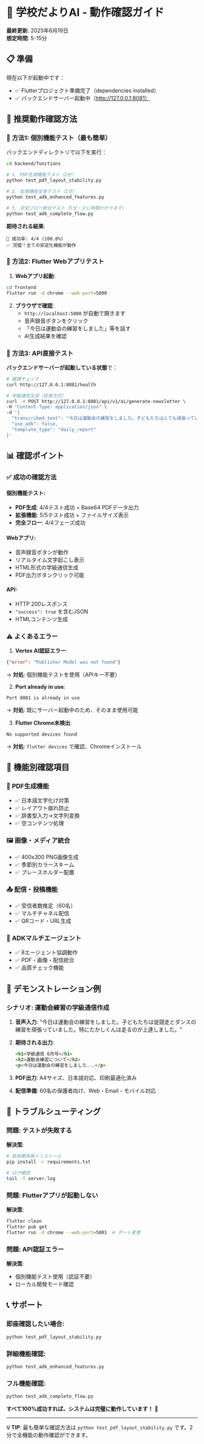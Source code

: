 # 🚀 学校だよりAI - 動作確認ガイド

**最終更新**: 2025年6月19日  
**想定時間**: 5-15分  

## 📋 準備

現在以下が起動中です：
- ✅ Flutterプロジェクト準備完了（dependencies installed）
- ✅ バックエンドサーバー起動中（http://127.0.0.1:8081）

## 🎯 推奨動作確認方法

### 🥇 **方法1: 個別機能テスト（最も簡単）**

バックエンドディレクトリで以下を実行：

```bash
cd backend/functions

# 1. PDF生成機能テスト（2分）
python test_pdf_layout_stability.py

# 2. 拡張機能全体テスト（1分）
python test_adk_enhanced_features.py

# 3. 完全フロー統合テスト（5分・少し時間かかります）
python test_adk_complete_flow.py
```

**期待される結果**:
```
🎯 成功率: 4/4 (100.0%)
✅ 完璧！全ての安定化機能が動作
```

### 🥈 **方法2: Flutter Webアプリテスト**

1. **Webアプリ起動**:
```bash
cd frontend
flutter run -d chrome --web-port=5000
```

2. **ブラウザで確認**:
   - `http://localhost:5000` が自動で開きます
   - 音声録音ボタンをクリック
   - 「今日は運動会の練習をしました」等を話す
   - AI生成結果を確認

### 🥉 **方法3: API直接テスト**

**バックエンドサーバーが起動している状態**で：

```bash
# 健康チェック
curl http://127.0.0.1:8081/health

# 学級通信生成（従来方式）
curl -X POST http://127.0.0.1:8081/api/v1/ai/generate-newsletter \
-H "Content-Type: application/json" \
-d '{
  "transcribed_text": "今日は運動会の練習をしました。子どもたちはとても頑張っていました。",
  "use_adk": false,
  "template_type": "daily_report"
}'
```

## 📊 確認ポイント

### ✅ **成功の確認方法**

#### 個別機能テスト:
- **PDF生成**: 4/4テスト成功 + Base64 PDFデータ出力
- **拡張機能**: 5/5テスト成功 + ファイルサイズ表示
- **完全フロー**: 4/4フェーズ成功

#### Webアプリ:
- 音声録音ボタンが動作
- リアルタイム文字起こし表示
- HTML形式の学級通信生成
- PDF出力ボタンクリック可能

#### API:
- HTTP 200レスポンス
- `"success": true` を含むJSON
- HTMLコンテンツ生成

### ⚠️ **よくあるエラー**

1. **Vertex AI認証エラー**:
```json
{"error": "Publisher Model was not found"}
```
→ **対処**: 個別機能テストを使用（APIキー不要）

2. **Port already in use**:
```
Port 8081 is already in use
```
→ **対処**: 既にサーバー起動中のため、そのまま使用可能

3. **Flutter Chrome未検出**:
```
No supported devices found
```
→ **対処**: `flutter devices` で確認、Chromeインストール

## 🎯 機能別確認項目

### 📄 **PDF生成機能**
- ✅ 日本語文字化け対策
- ✅ レイアウト崩れ防止
- ✅ 辞書型入力→文字列変換
- ✅ 空コンテンツ処理

### 🖼️ **画像・メディア統合**
- ✅ 400x300 PNG画像生成
- ✅ 季節別カラースキーム
- ✅ プレースホルダー配置

### 📤 **配信・投稿機能**
- ✅ 受信者数推定（60名）
- ✅ マルチチャネル配信
- ✅ QRコード・URL生成

### 🤖 **ADKマルチエージェント**
- ✅ 8エージェント協調動作
- ✅ PDF・画像・配信統合
- ✅ 品質チェック機能

## 🎊 デモンストレーション例

### シナリオ: 運動会練習の学級通信作成

1. **音声入力**: 
   "今日は運動会の練習をしました。子どもたちは徒競走とダンスの練習を頑張っていました。特にたかしくんは走るのが上達しました。"

2. **期待される出力**:
   ```html
   <h1>学級通信 6月号</h1>
   <h2>運動会練習について</h2>
   <p>今日は運動会の練習をしました...</p>
   ```

3. **PDF出力**: A4サイズ、日本語対応、印刷最適化済み

4. **配信準備**: 60名の保護者向け、Web・Email・モバイル対応

## 🔧 トラブルシューティング

### 問題: テストが失敗する
**解決策**: 
```bash
# 依存関係再インストール
pip install -r requirements.txt

# ログ確認
tail -f server.log
```

### 問題: Flutterアプリが起動しない
**解決策**:
```bash
flutter clean
flutter pub get
flutter run -d chrome --web-port=5001  # ポート変更
```

### 問題: API認証エラー
**解決策**: 
- 個別機能テスト使用（認証不要）
- ローカル開発モード確認

## 📞 サポート

### 即座確認したい場合:
```bash
python test_pdf_layout_stability.py
```

### 詳細機能確認:
```bash
python test_adk_enhanced_features.py
```

### フル機能確認:
```bash  
python test_adk_complete_flow.py
```

**すべて100%成功すれば、システムは完璧に動作しています！** 🎉

---

**💡 TIP**: 最も簡単な確認方法は `python test_pdf_layout_stability.py` です。2分で全機能の動作確認ができます。